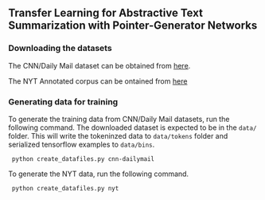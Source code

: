 ## Transfer Learning for Abstractive Text Summarization with Pointer-Generator Networks

### Downloading the datasets

The CNN/Daily Mail dataset can be obtained from [here](https://cs.nyu.edu/~kcho/DMQA/).

The NYT Annotated corpus can be ontained from [here](https://catalog.ldc.upenn.edu/ldc2008t19)

### Generating data for training

To generate the training data from CNN/Daily Mail datasets, run the following command. The downloaded dataset is expected to be in the `data/` folder. This will write the tokeninzed data to `data/tokens` folder and serialized tensorflow examples to `data/bins`.

` python create_datafiles.py cnn-dailymail`

To generate the NYT data, run the following command.

` python create_datafiles.py nyt`
